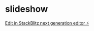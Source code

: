 # slideshow

[Edit in StackBlitz next generation editor ⚡️](https://stackblitz.com/~/github.com/beatricenguyen12/slideshow)